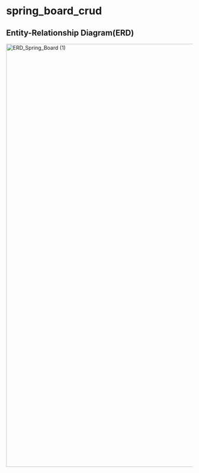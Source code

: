 # spring_board_crud
## Entity-Relationship Diagram(ERD)
<img width="3384" height="1142" alt="ERD_Spring_Board (1)" src="https://github.com/user-attachments/assets/e0c5bed9-6df1-4c13-8405-8a78cb03fd81" />
